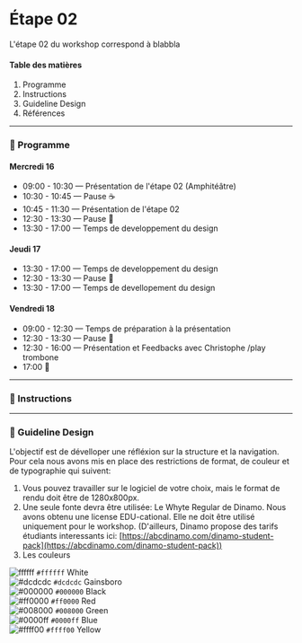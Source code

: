# Étape 02

L'étape 02 du workshop correspond à blabbla

#### Table des matières 
1. Programme  
2. Instructions  
3. Guideline Design  
4. Références 

-----------------
### :date: Programme

#### Mercredi 16
* 09:00 - 10:30 — Présentation de l'étape 02 (Amphitéâtre)
* 10:30 - 10:45 — Pause :coffee:
* 10:45 - 11:30 — Présentation de l'étape 02
* 12:30 - 13:30 — Pause :fork_and_knife:
* 13:30 - 17:00 — Temps de developpement du design 

#### Jeudi 17
* 13:30 - 17:00 — Temps de developpement du design 
* 12:30 - 13:30 — Pause :fork_and_knife:
* 13:30 - 17:00 — Temps de devellopement du design 

#### Vendredi 18
* 09:00 - 12:30 — Temps de préparation à la présentation 
* 12:30 - 13:30 — Pause :fork_and_knife:
* 12:30 - 16:00 — Présentation et Feedbacks avec Christophe /play trombone
* 17:00 :santa:


-----------------

### :memo: Instructions

-----------------

### :shaved_ice: Guideline Design 
L'objectif est de dévelloper une réfléxion sur la structure et la navigation. Pour cela nous avons mis en place des restrictions de format, de couleur et de typographie qui suivent: 
1. Vous pouvez travailler sur le logiciel de votre choix, mais le format de rendu doit être de 1280x800px. 
2. Une seule fonte devra être utilisée: Le Whyte Regular de Dinamo. Nous avons obtenu une license EDU-cational. Elle ne doit être utilisé uniquement pour le workshop. (D'ailleurs, Dinamo propose des tarifs étudiants interessants ici: [https://abcdinamo.com/dinamo-student-pack](https://abcdinamo.com/dinamo-student-pack))
3. Les couleurs


![ffffff](http://via.placeholder.com/15/FFFFFF/000000?text=+) `#ffffff` White  
![#dcdcdc](https://via.placeholder.com/15/DCDCDC/000000?text=+) `#dcdcdc` Gainsboro  
![#000000](https://via.placeholder.com/15/000000/000000?text=+) `#000000` Black  
![#ff0000](https://via.placeholder.com/15/ff0000/000000?text=+) `#ff0000` Red  
![#008000](https://via.placeholder.com/15/008000/000000?text=+) `#008000` Green  
![#0000ff](https://via.placeholder.com/15/0000ff/000000?text=+) `#0000ff` Blue   
![#ffff00](https://via.placeholder.com/15/ffff00/000000?text=+) `#ffff00` Yellow   



